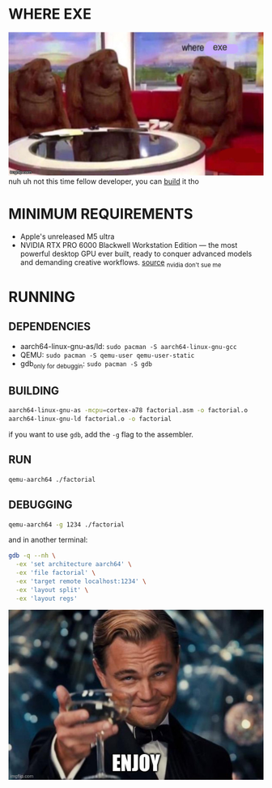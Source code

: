 # WHERE EXE

![where_exe](res/where%20exe.jpg)
<br>
nuh uh not this time fellow developer, you can [build](#RUNNING) it tho

# MINIMUM REQUIREMENTS

- Apple's unreleased M5 ultra
- NVIDIA RTX PRO 6000 Blackwell Workstation Edition — the most powerful desktop GPU ever built, ready to conquer advanced models and demanding creative workflows. [source](https://www.nvidia.com/en-us/products/workstations/professional-desktop-gpus/rtx-pro-6000/) <sub>nvidia don't sue me</sub>

# RUNNING

## DEPENDENCIES

- aarch64-linux-gnu-as/ld: `sudo pacman -S aarch64-linux-gnu-gcc`
- QEMU: `sudo pacman -S qemu-user qemu-user-static`
- gdb<sub>only for debuggin</sub>: `sudo pacman -S gdb`

## BUILDING

```bash
aarch64-linux-gnu-as -mcpu=cortex-a78 factorial.asm -o factorial.o
aarch64-linux-gnu-ld factorial.o -o factorial
```

if you want to use `gdb`, add the `-g` flag to the assembler.

## RUN

```bash
qemu-aarch64 ./factorial
```

## DEBUGGING

```bash
qemu-aarch64 -g 1234 ./factorial
```
and in another terminal:
```bash
gdb -q --nh \
  -ex 'set architecture aarch64' \
  -ex 'file factorial' \
  -ex 'target remote localhost:1234' \
  -ex 'layout split' \
  -ex 'layout regs'
```

![enjoy](res/enjoy.jpg)
